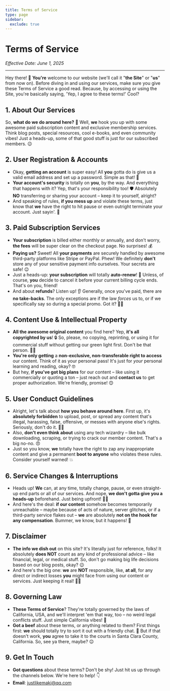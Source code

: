 ```yaml
---
title: Terms of Service
type: page
sidebar:
  exclude: true
---
```

# Terms of Service

*Effective Date: June 1, 2025*

---

Hey there! 👋 **You're** welcome to our website (we'll call it "**the Site**" or "**us**" from now on). Before diving in and using our services, make sure you give these Terms of Service a good read. Because, by accessing or using the Site, you're basically saying, 'Yep, I agree to these terms!' Cool?

## 1. About Our Services
So, **what do we do around here?** 🤔 Well, **we** hook you up with some awesome paid subscription content and exclusive membership services. Think blog posts, special resources, cool e-books, and even community vibes! Just a heads-up, some of that good stuff is just for our subscribed members. 😉

## 2. User Registration & Accounts
- Okay, **getting an account** is super easy! All **you** gotta do is give us a valid email address and set up a password. Simple as that! 📧
- **Your account's security** is totally on **you**, by the way. And everything that happens with it? Yep, that's your responsibility too! 🛡️ Absolutely **NO** transferring or sharing your account – keep it to yourself, alright?
- And speaking of rules, **if you mess up** and violate these terms, just know that **we** have the right to hit pause or even outright terminate your account. Just sayin'. 🚫

## 3. Paid Subscription Services
- **Your subscription** is billed either monthly or annually, and don't worry, **the fees** will be super clear on the checkout page. No surprises! 💰
- **Paying us?** Sweet! All **your payments** are securely handled by awesome third-party platforms like Stripe or PayPal. Phew! We definitely **don't** store any of your sensitive payment info ourselves. Your secrets are safe! 😉
- Just a heads-up: **your subscription** will totally **auto-renew**! 🔄 Unless, of course, **you** decide to cancel it before your current billing cycle ends. That's on you, friend!
- And about **refunds**? Listen up! 👂 Generally, once you've paid, there are **no take-backs**. The only exceptions are if the law *forces* us to, or if we specifically say so during a special promo. Got it? 🤷‍♀️

## 4. Content Use & Intellectual Property
- **All the awesome original content** you find here? Yep, **it's all copyrighted by us**! 🔒 So, please, no copying, reprinting, or using it for commercial stuff without getting our green light first. Don't be that person. 🙅‍♀️
- **You're only getting** a **non-exclusive, non-transferable right to access** our content. Think of it as your personal pass! It's just for *your* personal learning and reading, okay? 🤓
- But hey, **if you've got big plans** for our content – like using it commercially or quoting a ton – just reach out and **contact us** to get proper authorization. We're friendly, promise! 😊

## 5. User Conduct Guidelines
- Alright, let's talk about **how you behave around here**. First up, it's **absolutely forbidden** to upload, post, or spread any content that's illegal, harassing, false, offensive, or messes with anyone else's rights. Seriously, don't do it. 🙅‍♀️
- Also, **don't even think about** using any tech wizardry – like bulk downloading, scraping, or trying to crack our member content. That's a big no-no. 😠
- Just so you know, **we** totally have the right to zap any inappropriate content and give a permanent **boot to anyone** who violates these rules. Consider yourself warned! 💥

## 6. Service Changes & Interruptions
- Heads up! **We** can, at any time, totally change, pause, or even straight-up end parts or all of our services. And nope, **we don't gotta give you a heads-up** beforehand. Just being upfront! 🤷‍♀️
- And here's the deal: **if our content** somehow becomes temporarily unreachable – maybe because of acts of nature, server glitches, or if a third-party service flakes out – **we** are absolutely **not on the hook for any compensation**. Bummer, we know, but it happens! 😬

## 7. Disclaimer
- **The info we dish out** on this site? It's literally just for reference, folks! It absolutely **does NOT** count as any kind of professional advice – like financial, legal, or medical stuff. So, don't go making big life decisions based on our blog posts, okay? 😉
- And here's the big one: **we** are **NOT** responsible, like, **at all**, for any direct or indirect losses **you** might face from using our content or services. Just keeping it real! 🤷‍♂️

## 8. Governing Law
- **These Terms of Service**? They're totally governed by the laws of California, USA, and we'll interpret 'em that way, too – no weird legal conflicts stuff. Just simple California vibes! 🌴
- **Got a beef** about these terms, or anything related to them? First things first: **we** should totally try to sort it out with a friendly chat. 🤝 But if that doesn't work, **you** agree to take it to the courts in Santa Clara County, California. So, see ya there, maybe? 😉

## 9. Get In Touch
- **Got questions** about these terms? Don't be shy! Just hit us up through the channels below. We're here to help! 👇
- **Email**: [justlikemaki@qq.com](mailto:justlikemaki@qq.com)
